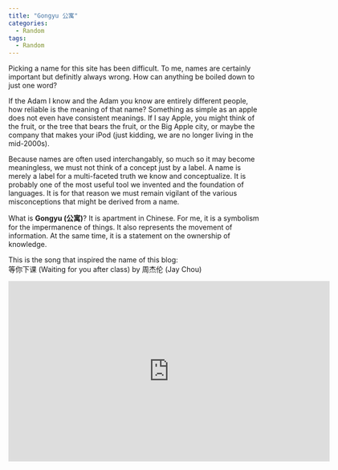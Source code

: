```yaml
---
title: "Gongyu 公寓"
categories:
  - Random
tags:
  - Random
---
```


Picking a name for this site has been difficult. To me, names are certainly important but definitly always wrong. How can anything be boiled down to just one word?

If the Adam I know and the Adam you know are entirely different people, how reliable is the meaning of that name? Something as simple as an apple does not even have consistent meanings. If I say Apple, you might think of the fruit, or the tree that bears the fruit, or the Big Apple city, or maybe the company that makes your iPod (just kidding, we are no longer living in the mid-2000s).

Because names are often used interchangably, so much so it may become meaningless, we must not think of a concept just by a label. A name is merely a label for a multi-faceted truth we know and conceptualize. It is probably one of the most useful tool we invented and the foundation of languages. It is for that reason we must remain vigilant of the various misconceptions that might be derived from a name.

What is **Gongyu (公寓)**? It is apartment in Chinese. For me, it is a symbolism for the impermanence of things. It also represents the movement of information. At the same time, it is a statement on the ownership of knowledge.

This is the song that inspired the name of this blog:  
等你下课 (Waiting for you after class) by 周杰伦 (Jay Chou)
<iframe width="640" height="360" src="https://www.youtube-nocookie.com/embed/kfXdP7nZIiE?controls=0&amp;showinfo=0" frameborder="0" allowfullscreen></iframe>
